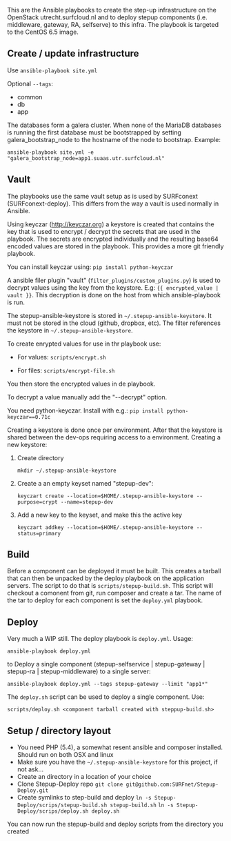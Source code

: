 This are the Ansible playbooks to create the step-up infrastructure on the OpenStack utrecht.surfcloud.nl and to deploy stepup components (i.e. middleware, gateway, RA, selfserve) to this infra. The playbook is targeted to the CentOS 6.5 image.

Create / update infrastructure
------------------------------

Use `ansible-playbook site.yml`

Optional `--tags`:

* common
* db
* app

The databases form a galera cluster. When none of the MariaDB databases is running the first database must be bootstrapped by setting galera_bootstrap_node to the hostname of the node to bootstrap. Example: 

`ansible-playbook site.yml -e "galera_bootstrap_node=app1.suaas.utr.surfcloud.nl"`


Vault
-----

The playbooks use the same vault setup as is used by SURFconext (SURFconext-deploy). This differs from the way a vault is used normally in Ansible. 

Using keyczar (http://keyczar.org) a keystore is created that contains the key that is used to encrypt / decrypt the secrets that are used in the playbook. The secrets are encrypted individually and the resulting base64 encoded values are stored in the playbook. This provides a more git friendly playbook.

You can install keyczar using: `pip install python-keyczar`

A ansible filer plugin "vault" (`filter_plugins/custom_plugins.py`) is used to decrypt values using the key from the keystore. E.g: `{{ encrypted_value | vault }}`. This decryption is done on the host from which ansible-playbook is run. 

The stepup-ansible-keystore is stored in `~/.stepup-ansible-keystore`. It must not be stored in the cloud (github, dropbox, etc). The filter references the keystore in `~/.stepup-ansible-keystore`. 

To create enrypted values for use in thr playbook use:

* For values: `scripts/encrypt.sh`

* For files: `scripts/encrypt-file.sh`

You then store the encrypted values in de playbook.

To decrypt a value manually add the "--decrypt" option.

You need python-keyczar. Install with e.g.:
`pip install python-keyczar==0.71c`


Creating a keystore is done once per environment. After that the keystore is shared between the dev-ops requiring access to a environment. Creating a new keystore:

1. Create directory

   `mkdir ~/.stepup-ansible-keystore`
   
2. Create a an empty keyset named "stepup-dev": 
   
   `keyczart create --location=$HOME/.stepup-ansible-keystore --purpose=crypt --name=stepup-dev`

3. Add a new key to the keyset, and make this the active key

   `keyczart addkey --location=$HOME/.stepup-ansible-keystore --status=primary`


Build
-----

Before a component can be deployed it must be built. This creates a tarball that can then be unpacked by the deploy playbook on the application servers. The script to do that is `scripts/stepup-build.sh`. This script will checkout a comonent from git, run composer and create a tar. The name of the tar to deploy for each component is set the `deploy.yml` playbook.


Deploy
------

Very much a WIP still. The deploy playbook is `deploy.yml`. Usage:

   `ansible-playbook deploy.yml` 

to Deploy a single component (stepup-selfservice | stepup-gateway | stepup-ra | stepup-middleware) to a single server:

   `ansible-playbook deploy.yml --tags stepup-gateway --limit "app1*"`
   
The `deploy.sh` script can be used to deploy a single component. Use:

   `scripts/deploy.sh <component tarball created with steppup-build.sh>`
   

Setup / directory layout
------------------------

* You need PHP (5.4), a somewhat resent ansible and composer installed. Should run on both OSX and linux
* Make sure you have the `~/.stepup-ansible-keystore` for this project, if not ask...
* Create an directory in a location of your choice
* Clone Stepup-Deploy repo
  `git clone git@github.com:SURFnet/Stepup-Deploy.git`
* Create symlinks to step-build and deploy
  `ln -s Stepup-Deploy/scrips/stepup-build.sh stepup-build.sh`
  `ln -s Stepup-Deploy/scrips/deploy.sh deploy.sh`

You can now run the stepup-build and deploy scripts from the directory you created 
